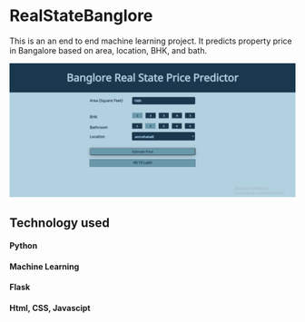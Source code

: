 # RealStateBanglore
This is an an end to end machine learning project. It predicts property price in Bangalore based on area, location, BHK, and bath.

![app_view](https://github.com/Sunnyio/RealStateBanglore/blob/master/client/app.png?raw=true)
## Technology used
#### Python
#### Machine Learning
#### Flask
#### Html, CSS, Javascipt
